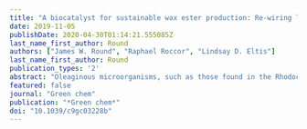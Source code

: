 ```yaml
---
title: "A biocatalyst for sustainable wax ester production: Re-wiring lipid accumulation in rhodococcus to yield high-value oleochemicals"
date: 2019-11-05
publishDate: 2020-04-30T01:14:21.555085Z
last_name_first_author: Round
authors: ["James W. Round", "Raphael Roccor", "Lindsay D. Eltis"]
last_name_first_author: Round
publication_types: '2'
abstract: "Oleaginous microorganisms, such as those found in the Rhodococcus genus, have considerable potential for the sustainable prodn. of lipid-based chems. Herein, we rewired lipid accumulation in Rhodococcus jostii RHA1 to create an industrially viable biocatalyst for the prodn. of high-value wax esters (WEs). To efficiently manipulate these non-model bacteria, we first expanded the genetic tools available in rhodococci, creating pSYN, an integrative, modular expression vector. We employed this vector to screen predicted promoters, creating a library of strong constitutive promoters. RHA1 strains with a chromosomal insertion of fcrA, encoding a fatty acyl-CoA reductase, under the control of constitutive promoters accumulated WEs. We next screened wax synthases, identifying WS2 of Marinobacter hydrocarbonoclasticus DSM 8798 as the most effective at increasing WE levels in RHA1. Cassettes for the coexpression of chromosomally integrated fcrA and ws2 were created and transformed into RHA1, yielding a biocatalyst that, when grown in flasks, accumulated WEs to greater than 15% CDW, at yields of 0.05 g per g glucose, while maintaining 80% of the specific growth rate of WT. The accumulated WEs were 29 to 38 carbon atoms in length, of which 75% were unsatd., with a ∼2 : 1 mix of mono- and diunsatd. species. In fed-batch fermns., the biocatalyst produced WEs with a titer, rate, and yield of approx. 5 g L-1, 1 g L-1 day-1, and 0.025 g per g glucose, resp. Overall, these results highlight the potential of Rhodococcus for the sustainable prodn. of high-value unsatd. WEs, and facilitate the development of this genus for biocatalytic applications. [on SciFinder(R)]"
featured: false
journal: "Green chem"
publication: "*Green chem*"
doi: "10.1039/c9gc03228b"
---
```


